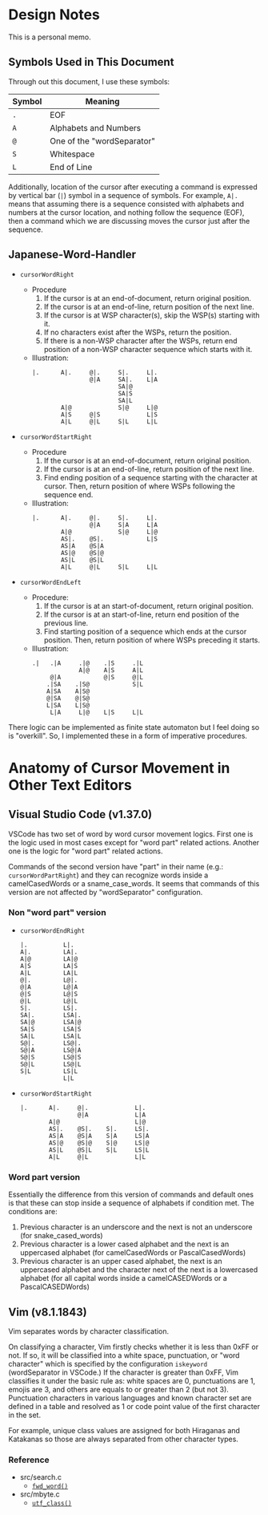 # Design Notes

This is a personal memo.

## Symbols Used in This Document

Through out this document, I use these symbols:

| Symbol |             Meaning              |
| ------ | -------------------------------- |
| `.`    | EOF                              |
| `A`    | Alphabets and Numbers            |
| `@`    | One of the "wordSeparator"       |
| `S`    | Whitespace                       |
| `L`    | End of Line                      |

Additionally, location of the cursor after executing a command is expressed by
vertical bar (`|`) symbol in a sequence of symbols. For example, `A|.` means
that assuming there is a sequence consisted with alphabets and numbers at the
cursor location, and nothing follow the sequence (EOF), then a command which
we are discussing moves the cursor just after the sequence.

## Japanese-Word-Handler

- `cursorWordRight`
  - Procedure
    1. If the cursor is at an end-of-document, return original position.
    2. If the cursor is at an end-of-line, return position of the next line.
    3. If the cursor is at WSP character(s), skip the WSP(s) starting with it.
    4. If no characters exist after the WSPs, return the position.
    5. If there is a non-WSP character after the WSPs, return end position of
       a non-WSP character sequence which starts with it.
  - Illustration:
    ```
    |.      A|.     @|.     S|.     L|.
                    @|A     SA|.    L|A
                            SA|@
                            SA|S
                            SA|L
            A|@             S|@     L|@
            A|S     @|S             L|S
            A|L     @|L     S|L     L|L
    ```

- `cursorWordStartRight`
  - Procedure
    1. If the cursor is at an end-of-document, return original position.
    2. If the cursor is at an end-of-line, return position of the next line.
    3. Find ending position of a sequence starting with the character at
       cursor. Then, return position of where WSPs following the sequence end.
  - Illustration:
    ```
    |.      A|.     @|.     S|.     L|.
                    @|A     S|A     L|A
            A|@             S|@     L|@
            AS|.    @S|.            L|S
            AS|A    @S|A
            AS|@    @S|@
            AS|L    @S|L
            A|L     @|L     S|L     L|L
    ```

- `cursorWordEndLeft`
  - Procedure:
    1. If the cursor is at an start-of-document, return original position.
    2. If the cursor is at an start-of-line, return end position of the
       previous line.
    3. Find starting position of a sequence which ends at the cursor position.
       Then, return position of where WSPs preceding it starts.
  - Illustration:
    ```
    .|   .|A     .|@    .|S     .|L
                 A|@    A|S     A|L
         @|A            @|S     @|L
        .|SA    .|S@            S|L
        A|SA    A|S@
        @|SA    @|S@
        L|SA    L|S@
         L|A     L|@    L|S     L|L
    ```

There logic can be implemented as finite state automaton but I feel doing so is
"overkill". So, I implemented these in a form of imperative procedures.

# Anatomy of Cursor Movement in Other Text Editors

## Visual Studio Code (v1.37.0)

VSCode has two set of word by word cursor movement logics. First one is the
logic used in most cases except for "word part" related actions. Another one is
the logic for "word part" related actions.

Commands of the second version have "part" in their name (e.g.:
`cursorWordPartRight`) and they can recognize words inside a camelCasedWords
or a sname_case_words. It seems that commands of this version are not affected
by "wordSeparator" configuration.

### Non "word part" version

- `cursorWordEndRight`
    ```
    |.          L|.
    A|.         LA|.
    A|@         LA|@
    A|S         LA|S
    A|L         LA|L
    @|.         L@|.
    @|A         L@|A
    @|S         L@|S
    @|L         L@|L
    S|.         LS|.
    SA|.        LSA|.
    SA|@        LSA|@
    SA|S        LSA|S
    SA|L        LSA|L
    S@|.        LS@|.
    S@|A        LS@|A
    S@|S        LS@|S
    S@|L        LS@|L
    S|L         LS|L
                L|L
    ```

- `cursorWordStartRight`

    ```
    |.      A|.     @|.             L|.
                    @|A             L|A
            A|@                     L|@
            AS|.    @S|.    S|.     LS|.
            AS|A    @S|A    S|A     LS|A
            AS|@    @S|@    S|@     LS|@
            AS|L    @S|L    S|L     LS|L
            A|L     @|L             L|L
    ```


### Word part version

Essentially the difference from this version of commands and default ones is
that these can stop inside a sequence of alphabets if condition met.
The conditions are:

1. Previous character is an underscore and the next is not an underscore
   (for snake_cased_words)
2. Previous character is a lower cased alphabet and the next is an uppercased
   alphabet (for camelCasedWords or PascalCasedWords)
3. Previous character is an upper cased alphabet, the next is an uppercased
   alphabet and the character next of the next is a lowercased alphabet
   (for all capital words inside a camelCASEDWords or a PascalCASEDWords)

## Vim (v8.1.1843)

Vim separates words by character classification.

On classifying a character, Vim firstly checks whether it is less than 0xFF
or not. If so, it will be classified into a white space, punctuation, or
"word character" which is specified by the configuration `iskeyword`
(wordSeparator in VSCode.) If the character is greater than 0xFF, Vim
classifies it under the basic rule as: white spaces are 0, punctuations are 1,
emojis are 3, and others are equals to or greater than 2 (but not 3).
Punctuation characters in various languages and known character set are defined
in a table and resolved as 1 or code point value of the first character in the
set.

For example, unique class values are assigned for both Hiraganas and Katakanas
so those are always separated from other character types.

### Reference

- src/search.c
  - [`fwd_word()`](https://github.com/vim/vim/blob/v8.1.1843/src/search.c#L3050)
- src/mbyte.c
  - [`utf_class()`](https://github.com/vim/vim/blob/v8.1.1843/src/mbyte.c#L2764)
